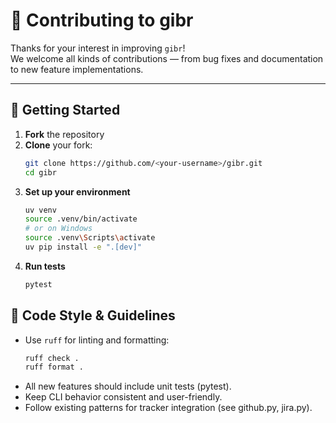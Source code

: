 # 🤝 Contributing to gibr

Thanks for your interest in improving `gibr`!  
We welcome all kinds of contributions — from bug fixes and documentation to new feature implementations.

---

## 🧰 Getting Started

1. **Fork** the repository
1. **Clone** your fork:
   ```bash
   git clone https://github.com/<your-username>/gibr.git
   cd gibr
1.  **Set up your environment**
    ```bash
    uv venv
    source .venv/bin/activate  
    # or on Windows
    source .venv\Scripts\activate 
    uv pip install -e ".[dev]"
    ````
1. **Run tests**
    ```bash
    pytest
    ```
## 🧪 Code Style & Guidelines
- Use `ruff` for linting and formatting:
    ```bash
    ruff check .
    ruff format .
    ```
- All new features should include unit tests (pytest).
- Keep CLI behavior consistent and user-friendly.
- Follow existing patterns for tracker integration (see github.py, jira.py).
